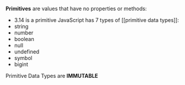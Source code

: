 **Primitives** are values that have no properties or methods:
- 3.14 is a primitive
JavaScript has 7 types of [[primitive data types]]:
- string
- number
- boolean
- null
- undefined
- symbol
- bigint

Primitive Data Types are **IMMUTABLE**